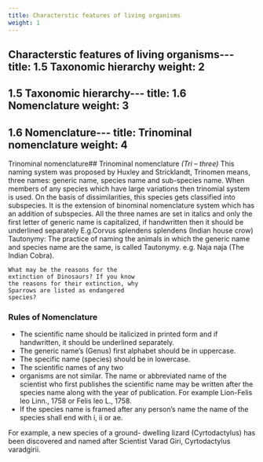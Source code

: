 ```yaml
---
title: Characterstic features of living organisms
weight: 1
---
```


Characterstic features of living organisms---
title: 1.5 Taxonomic hierarchy
weight: 2
---

1.5 Taxonomic hierarchy---
title: 1.6 Nomenclature
weight: 3
---

1.6 Nomenclature---
title: Trinominal nomenclature
weight: 4
---

Trinominal nomenclature## Trinominal nomenclature
*(Tri – three)*
This naming system was proposed by Huxley and Stricklandt, Trinomen means, three names: generic name, species name and sub-species name. When members of any species which have large variations then trinomial system is used. On the basis of dissimilarities, this species gets classified into subspecies. It is the extension of binominal nomenclature system which has an addition of subspecies. All the three names are set in italics and only the first letter of generic name is capitalized, if handwritten then it should be underlined separately E.g.Corvus splendens splendens (Indian house crow) Tautonymy: The practice of naming the animals in which the generic name and species name are the same, is called Tautonymy. e.g. Naja naja (The Indian Cobra).


```
What may be the reasons for the
extinction of Dinosaurs? If you know
the reasons for their extinction, why
Sparrows are listed as endangered
species?
```

### Rules of Nomenclature
- The scientific name should be italicized
in printed form and if handwritten, it
should be underlined separately.
- The generic name’s (Genus) first
alphabet should be in uppercase.
- The specific name (species) should be
in lowercase.
- The scientific names of any two
- organisms are not similar.
The name or abbreviated name of
the scientist who first publishes the
scientific name may be written after
the species name along with the year of
publication. For example Lion-Felis leo
Linn., 1758 or Felis leo L., 1758.
- If the species name is framed after any
person’s name the name of the species
shall end with i, ii or ae.

For example, a new species of a ground- dwelling lizard (Cyrtodactylus) has been discovered and named after Scientist Varad Giri, Cyrtodactylus varadgirii.


